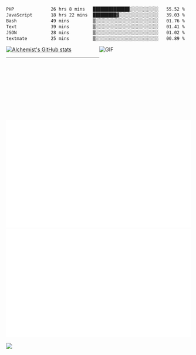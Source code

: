 <!--START_SECTION:waka-->

```text
PHP              26 hrs 8 mins   ██████████████░░░░░░░░░░░   55.52 %
JavaScript       18 hrs 22 mins  █████████▓░░░░░░░░░░░░░░░   39.03 %
Bash             49 mins         ▒░░░░░░░░░░░░░░░░░░░░░░░░   01.76 %
Text             39 mins         ▒░░░░░░░░░░░░░░░░░░░░░░░░   01.41 %
JSON             28 mins         ▒░░░░░░░░░░░░░░░░░░░░░░░░   01.02 %
textmate         25 mins         ▒░░░░░░░░░░░░░░░░░░░░░░░░   00.89 %
```

<!--END_SECTION:waka-->

[![Alchemist's GitHub stats](https://github-readme-stats.vercel.app/api?username=DrMaxis&show_icons=true&theme=outrun&count_private=true)](#)
<img align="right" alt="GIF" src="https://user-images.githubusercontent.com/5355808/139111924-210cc6fa-9fb1-4dac-929d-6324a5836a92.gif" width="250" height="200" />
<hr />

![](https://raw.githubusercontent.com/DrMaxis/github-stats-transparent/output/generated/overview.svg)
![](https://raw.githubusercontent.com/DrMaxis/github-stats-transparent/output/generated/languages.svg)

 
<a href="https://count.getloli.com/"><img src="https://count.getloli.com/get/@:maxis-the-alchemist?theme=rule34"></a>
<!-- https://count.getloli.com/get/@alchemist?theme=rule34 -->
<br>
